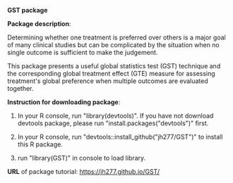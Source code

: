 **GST package**

**Package description**:

Determining whether one treatment is preferred over others is a major goal of many clinical studies 
but can be complicated by the situation when no single outcome is sufficient to make the judgement. 

This package presents a useful global statistics test (GST) technique and the corresponding global treatment effect (GTE) measure for assessing treatment's global preference when multiple outcomes are evaluated together.

**Instruction for downloading package**:

1. In your R console, run "library(devtools)". If you have not download devtools package, please run "install.packages("devtools")" first.

2. In your R console, run "devtools::install_github("jh277/GST")" to install this R package.

3. run "library(GST)" in console to load library.

**URL** of package tutorial: https://jh277.github.io/GST/
